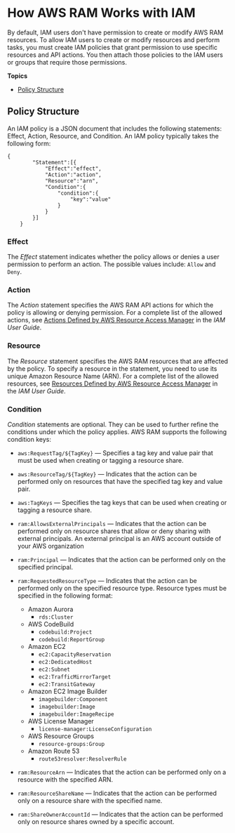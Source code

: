 # How AWS RAM Works with IAM<a name="iam-policies"></a>

By default, IAM users don't have permission to create or modify AWS RAM resources\. To allow IAM users to create or modify resources and perform tasks, you must create IAM policies that grant permission to use specific resources and API actions\. You then attach those policies to the IAM users or groups that require those permissions\.

**Topics**
+ [Policy Structure](#structure)

## Policy Structure<a name="structure"></a>

An IAM policy is a JSON document that includes the following statements: Effect, Action, Resource, and Condition\. An IAM policy typically takes the following form:

```
{
	    "Statement":[{
	        "Effect":"effect",
	        "Action":"action",
	        "Resource":"arn",
	        "Condition":{
	            "condition":{
	                "key":"value"
	            }
	        }
	    }]
	}
```

### Effect<a name="iam-policies-effect"></a>

The *Effect* statement indicates whether the policy allows or denies a user permission to perform an action\. The possible values include: `Allow` and `Deny`\.

### Action<a name="iam-policies-action"></a>

The *Action* statement specifies the AWS RAM API actions for which the policy is allowing or denying permission\. For a complete list of the allowed actions, see [ Actions Defined by AWS Resource Access Manager](https://docs.aws.amazon.com/IAM/latest/UserGuide/list_awsresourceaccessmanager.html#awsresourceaccessmanager-actions-as-permissions) in the *IAM User Guide*\.

### Resource<a name="iam-policies-resource"></a>

The *Resource* statement specifies the AWS RAM resources that are affected by the policy\. To specify a resource in the statement, you need to use its unique Amazon Resource Name \(ARN\)\. For a complete list of the allowed resources, see [ Resources Defined by AWS Resource Access Manager](https://docs.aws.amazon.com/IAM/latest/UserGuide/list_awsresourceaccessmanager.html#awsresourceaccessmanager-resources-for-iam-policies) in the *IAM User Guide*\.

### Condition<a name="iam-policies-condition"></a>

*Condition* statements are optional\. They can be used to further refine the conditions under which the policy applies\. AWS RAM supports the following condition keys:
+ `aws:RequestTag/${TagKey}` — Specifies a tag key and value pair that must be used when creating or tagging a resource share\. 
+ `aws:ResourceTag/${TagKey}` — Indicates that the action can be performed only on resources that have the specified tag key and value pair\.
+ `aws:TagKeys` — Specifies the tag keys that can be used when creating or tagging a resource share\.
+ `ram:AllowsExternalPrincipals` — Indicates that the action can be performed only on resource shares that allow or deny sharing with external principals\. An external principal is an AWS account outside of your AWS organization
+ `ram:Principal` — Indicates that the action can be performed only on the specified principal\.
+ `ram:RequestedResourceType` — Indicates that the action can be performed only on the specified resource type\. Resource types must be specified in the following format: 
    + Amazon Aurora
      + `rds:Cluster`
    + AWS CodeBuild
      + `codebuild:Project`
      + `codebuild:ReportGroup`
    + Amazon EC2
      + `ec2:CapacityReservation`
      + `ec2:DedicatedHost`
      + `ec2:Subnet`
      + `ec2:TrafficMirrorTarget`
      + `ec2:TransitGateway`
    + Amazon EC2 Image Builder
      + `imagebuilder:Component`
      + `imagebuilder:Image`
      + `imagebuilder:ImageRecipe`
    + AWS License Manager
      + `license-manager:LicenseConfiguration`
    + AWS Resource Groups
      + `resource-groups:Group`
    + Amazon Route 53
      + `route53resolver:ResolverRule`

+ `ram:ResourceArn` — Indicates that the action can be performed only on a resource with the specified ARN\.
+ `ram:ResourceShareName` — Indicates that the action can be performed only on a resource share with the specified name\.
+ `ram:ShareOwnerAccountId` — Indicates that the action can be performed only on resource shares owned by a specific account\.
